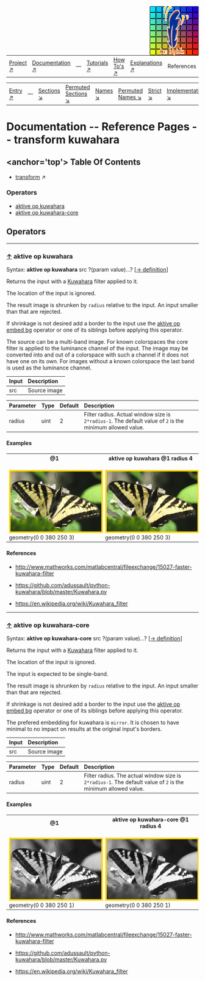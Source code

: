 <img src='../assets/aktive-logo-128.png' style='float:right;'>

||||||||
|---|---|---|---|---|---|---|
|[Project ↗](../../README.md)|[Documentation ↗](../index.md)|&mdash;|[Tutorials ↗](../tutorials.md)|[How To's ↗](../howtos.md)|[Explanations ↗](../explanations.md)|References|

|||||||||
|---|---|---|---|---|---|---|---|
|[Entry ↗](index.md)|&mdash;|[Sections ↘](bysection.md)|[Permuted Sections ↘](bypsection.md)|[Names ↘](byname.md)|[Permuted Names ↘](bypname.md)|[Strict ↘](strict.md)|[Implementations ↘](bylang.md)|

# Documentation -- Reference Pages -- transform kuwahara

## <anchor='top'> Table Of Contents

  - [transform](transform.md) ↗


### Operators

 - [aktive op kuwahara](#op_kuwahara)
 - [aktive op kuwahara-core](#op_kuwahara_core)

## Operators

---
### [↑](#top) <a name='op_kuwahara'></a> aktive op kuwahara

Syntax: __aktive op kuwahara__ src ?(param value)...? [[→ definition](/file?ci=trunk&ln=7&name=etc/transformer/filter/kuwahara.tcl)]

Returns the input with a [Kuwahara](https://en.wikipedia.org/wiki/Kuwahara_filter) filter applied to it.

The location of the input is ignored.

The result image is shrunken by `radius` relative to the input. An input smaller than that are rejected.

If shrinkage is not desired add a border to the input use the [aktive op embed bg](transform_structure.md#op_embed_bg) operator or one of its siblings before applying this operator.

The source can be a multi-band image. For known colorspaces the core filter is applied to the luminance channel of the input. The image may be converted into and out of a colorspace with such a channel if it does not have one on its own. For images without a known colorspace the last band is used as the luminance channel.

|Input|Description|
|:---|:---|
|src|Source image|

|Parameter|Type|Default|Description|
|:---|:---|:---|:---|
|radius|uint|2|Filter radius. Actual window size is `2*radius-1`. The default value of `2` is the minimum allowed value.|

#### <a name='op_kuwahara__examples'></a> Examples

<a name='op_kuwahara__examples__e1'></a><table>
<tr><th>@1
    <br>&nbsp;</th>
    <th>aktive op kuwahara @1 radius 4
    <br>&nbsp;</th></tr>
<tr><td valign='top'><img src='example-00425.gif' alt='@1' style='border:4px solid gold'>
    <br>geometry(0 0 380 250 3)</td>
    <td valign='top'><img src='example-00426.gif' alt='aktive op kuwahara @1 radius 4' style='border:4px solid gold'>
    <br>geometry(0 0 380 250 3)</td></tr>
</table>


#### <a name='op_kuwahara__references'></a> References

  - <http://www.mathworks.com/matlabcentral/fileexchange/15027-faster-kuwahara-filter>

  - <https://github.com/adussault/python-kuwahara/blob/master/Kuwahara.py>

  - <https://en.wikipedia.org/wiki/Kuwahara_filter>

---
### [↑](#top) <a name='op_kuwahara_core'></a> aktive op kuwahara-core

Syntax: __aktive op kuwahara-core__ src ?(param value)...? [[→ definition](/file?ci=trunk&ln=113&name=etc/transformer/filter/kuwahara.tcl)]

Returns the input with a [Kuwahara](https://en.wikipedia.org/wiki/Kuwahara_filter) filter applied to it.

The location of the input is ignored.

The input is expected to be single-band.

The result image is shrunken by `radius` relative to the input. An input smaller than that are rejected.

If shrinkage is not desired add a border to the input use the [aktive op embed bg](transform_structure.md#op_embed_bg) operator or one of its siblings before applying this operator.

The prefered embedding for kuwahara is `mirror`. It is chosen to have minimal to no impact on results at the original input's borders.

|Input|Description|
|:---|:---|
|src|Source image|

|Parameter|Type|Default|Description|
|:---|:---|:---|:---|
|radius|uint|2|Filter radius. The actual window size is `2*radius-1`. The default value of `2` is the minimum allowed value.|

#### <a name='op_kuwahara_core__examples'></a> Examples

<a name='op_kuwahara_core__examples__e1'></a><table>
<tr><th>@1
    <br>&nbsp;</th>
    <th>aktive op kuwahara-core @1 radius 4
    <br>&nbsp;</th></tr>
<tr><td valign='top'><img src='example-00427.gif' alt='@1' style='border:4px solid gold'>
    <br>geometry(0 0 380 250 1)</td>
    <td valign='top'><img src='example-00428.gif' alt='aktive op kuwahara-core @1 radius 4' style='border:4px solid gold'>
    <br>geometry(0 0 380 250 1)</td></tr>
</table>


#### <a name='op_kuwahara_core__references'></a> References

  - <http://www.mathworks.com/matlabcentral/fileexchange/15027-faster-kuwahara-filter>

  - <https://github.com/adussault/python-kuwahara/blob/master/Kuwahara.py>

  - <https://en.wikipedia.org/wiki/Kuwahara_filter>

